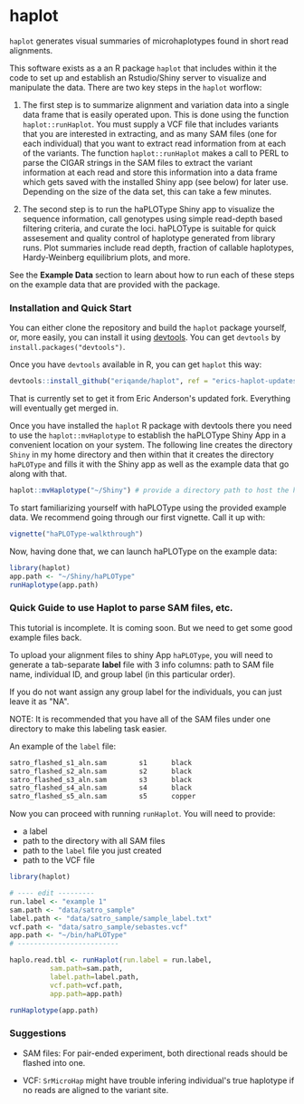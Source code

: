 # haplot   

`haplot` generates visual summaries of microhaplotypes found in short read alignments.

This software exists as a an R package `haplot` that includes within it the code to set up and 
establish an Rstudio/Shiny server to visualize and manipulate the data.  There are two key steps in 
the `haplot` worflow:

1. The first step is to summarize alignment and variation data into a single data frame that is 
easily operated upon.  This is done using the function `haplot::runHaplot`.  You must supply a 
VCF file that includes variants that you are interested in extracting, and as many SAM files 
(one for each individual) that you want to extract read information from at each of the variants. 
The function `haplot::runHaplot` makes a call
to PERL to parse the CIGAR strings in the SAM files to extract the variant information at each read
and store this information into a data frame which gets saved with the installed Shiny app (see below)
for later use.  Depending on the size of the data set, this can take a few minutes.  

2. The second step is to run the haPLOType Shiny app to visualize the sequence information, call genotypes using
simple read-depth based filtering criteria, and curate the loci. haPLOType is suitable for quick assesement
and quality control of haplotype generated from library runs. Plot summaries include read depth, fraction of callable haplotypes, Hardy-Weinberg
equilibrium plots, and more. 


See the **Example Data** section to learn about how to run each of these steps on the example data that are provided
with the package.  

   

### Installation and Quick Start

You can either clone the repository and build the `haplot` package yourself, or, more easily, you can
install it using  [devtools](https://github.com/hadley/devtools). You can get `devtools` by `install.packages("devtools")`.

Once you have `devtools` available in R, you can get `haplot` this way:
```r
devtools::install_github("eriqande/haplot", ref = "erics-haplot-updates", build_vignettes = TRUE)
```
That is currently set to get it from Eric Anderson's updated fork.  Everything will eventually get merged
in.

Once you have installed the `haplot` R package with devtools there you need to use the `haplot::mvHaplotype`
to establish the haPLOType Shiny App in a convenient location on your system. The following line
creates the directory `Shiny` in my home directory and then within that it creates the 
directory `haPLOType` and fills it with the Shiny app as well as the example data that go 
along with that.  

```r
haplot::mvHaplotype("~/Shiny") # provide a directory path to host the haPLOType app
```
To start familiarizing yourself with haPLOType using the provided example data.  We recommend
going through our first vignette.  Call it up with:
```r
vignette("haPLOType-walkthrough")
```

Now, having done that, we can launch haPLOType on the example data:
```r
library(haplot)
app.path <- "~/Shiny/haPLOType"
runHaplotype(app.path)
```

### Quick Guide to use Haplot to parse SAM files, etc.

This tutorial is incomplete. It is coming soon.  But we need to get some good example files back.


To upload your alignment files to shiny App `haPLOType`, you will need to generate a tab-separate **label** file with 3 info columns: path to SAM file name, individual ID, and group label (in this particular order). 

If you do not want assign any group label for the individuals, you can just leave it as "NA". 

NOTE: It is recommended that you have all of the SAM files under one directory to make this labeling task easier.

An example of the `label` file:
```txt
satro_flashed_s1_aln.sam        s1      black
satro_flashed_s2_aln.sam        s2      black
satro_flashed_s3_aln.sam        s3      black
satro_flashed_s4_aln.sam        s4      black
satro_flashed_s5_aln.sam        s5      copper
``` 
  
  
Now you can proceed with running `runHaplot`. You will need to provide:

 * a label 
 * path to the directory with all SAM files 
 * path to the `label` file you just created
 * path to the VCF file  
  
  
```R
library(haplot)

# ---- edit ---------
run.label <- "example 1"
sam.path <- "data/satro_sample"
label.path <- "data/satro_sample/sample_label.txt"
vcf.path <- "data/satro_sample/sebastes.vcf"
app.path <- "~/bin/haPLOType" 
# -------------------------

haplo.read.tbl <- runHaplot(run.label = run.label, 
          sam.path=sam.path,
          label.path=label.path,
          vcf.path=vcf.path,
          app.path=app.path)

runHaplotype(app.path)
```


### Suggestions
- SAM files: For pair-ended experiment, both directional reads should be flashed into one.

- VCF: `SrMicroHap` might have trouble infering individual's true haplotype if no reads are aligned to the variant site.

